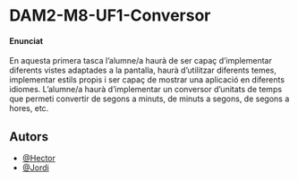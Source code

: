 # DAM2-M8-UF1-Conversor

#### Enunciat

En aquesta primera tasca l’alumne/a haurà de ser capaç d’implementar diferents vistes adaptades a la pantalla, haurà d’utilitzar diferents temes, implementar estils propis i ser capaç de mostrar una aplicació en diferents idiomes.
L’alumne/a haurà d’implementar un conversor d’unitats de temps que permeti convertir de segons a minuts, de minuts a segons, de segons a hores, etc. 


## Autors

- [@Hector](https://github.com/Hector423)
- [@Jordi](https://github.com/sillyck)

